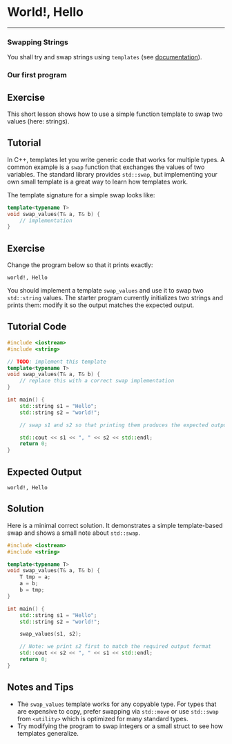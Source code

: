 # World!, Hello

---

### Swapping Strings

You shall try and swap strings using `templates` (see [documentation](https://en.wikipedia.org/wiki/Generic_programming#Templates_in_C.2B.2B)).

### Our first program

## Exercise

This short lesson shows how to use a simple function template to swap two values (here: strings).

## Tutorial

In C++, templates let you write generic code that works for multiple types. A common example is a `swap` function that exchanges the values of two variables. The standard library provides `std::swap`, but implementing your own small template is a great way to learn how templates work.

The template signature for a simple swap looks like:

```cpp
template<typename T>
void swap_values(T& a, T& b) {
	// implementation
}
```

## Exercise

Change the program below so that it prints exactly:

```
world!, Hello
```

You should implement a template `swap_values` and use it to swap two `std::string` values. The starter program currently initializes two strings and prints them: modify it so the output matches the expected output.

## Tutorial Code

```cpp
#include <iostream>
#include <string>

// TODO: implement this template
template<typename T>
void swap_values(T& a, T& b) {
	// replace this with a correct swap implementation
}

int main() {
	std::string s1 = "Hello";
	std::string s2 = "world!";

	// swap s1 and s2 so that printing them produces the expected output

	std::cout << s1 << ", " << s2 << std::endl;
	return 0;
}
```

## Expected Output

```
world!, Hello
```

## Solution

Here is a minimal correct solution. It demonstrates a simple template-based swap and shows a small note about `std::swap`.

```cpp
#include <iostream>
#include <string>

template<typename T>
void swap_values(T& a, T& b) {
	T tmp = a;
	a = b;
	b = tmp;
}

int main() {
	std::string s1 = "Hello";
	std::string s2 = "world!";

	swap_values(s1, s2);

	// Note: we print s2 first to match the required output format
	std::cout << s2 << ", " << s1 << std::endl;
	return 0;
}
```

## Notes and Tips

- The `swap_values` template works for any copyable type. For types that are expensive to copy, prefer swapping via `std::move` or use `std::swap` from `<utility>` which is optimized for many standard types.
- Try modifying the program to swap integers or a small struct to see how templates generalize.
